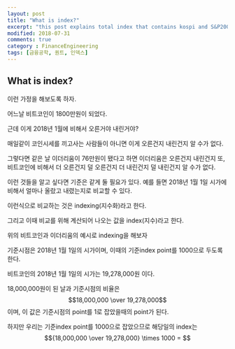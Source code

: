 ```yaml
---
layout: post
title: "What is index?"
excerpt: "this post explains total index that contains kospi and S&P200 and etc."
modified: 2018-07-31
comments: true
category : FinanceEngineering
tags: [금융공학, 퀀트, 인덱스]
---
```


What is index?
--------------------------------------------------------------------------------------------

이런 가정을 해보도록 하자. 

어느날 비트코인이 1800만원이 되었다. 

근데 이게 2018년 1월에 비해서 오른거야 내린거야? 

매일같이 코인시세를 끼고사는 사람들이 아니면 이게 오른건지 내린건지 알 수가 없다.

그렇다면 같은 날 이더리움이 76만원이 됐다고 하면 이더리움은 오른건지 내린건지 또, 비트코인에 비해서 더 오른건지 덜 오른건지 더 내린건지 덜 내린건지 알 수가 없다.

이런 것들을 알고 싶다면 기준은 같게 둘 필요가 있다. 예를 들면 2018년 1월 1일 시가에 비해서 얼마나 올랐고 내렸는지로 비교할 수 있다.

이런식으로 비교하는 것은 indexing(지수화)라고 한다. 

그리고 이때 비교를 위해 계산되어 나오는 값을 index(지수)라고 한다.

위의 비트코인과 이더리움의 예시로 indexing을 해보자

기준시점은 2018년 1월 1일의 시가이며, 이때의 기준index point를 1000으로 두도록 한다.

비트코인의 2018년 1월 1일의 시가는 19,278,000원 이다. 

18,000,000원이 된 날과 기준시점의 비율은 $$18,000,000 \over 19,278,000$$ 이며, 이 값은 기준시점의 point를 1로 잡았을때의 point가 된다.

하지만 우리는 기준index point를 1000으로 잡았으므로 해당일의 index는 $${18,000,000 \over 19,278,000} \times 1000 = $$  

